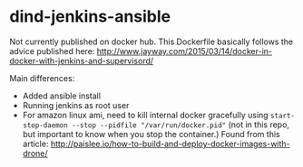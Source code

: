 # dind-jenkins-ansible

Not currently published on docker hub.  This Dockerfile basically follows the advice published here: http://www.jayway.com/2015/03/14/docker-in-docker-with-jenkins-and-supervisord/

Main differences:
* Added ansible install
* Running jenkins as root user
* For amazon linux ami, need to kill internal docker gracefully using `start-stop-daemon --stop --pidfile "/var/run/docker.pid"` (not in this repo, but important to know when you stop the container.)  Found from this article: http://paislee.io/how-to-build-and-deploy-docker-images-with-drone/
